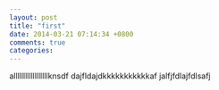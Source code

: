```yaml
---
layout: post
title: "first"
date: 2014-03-21 07:14:34 +0800
comments: true
categories: 
---
```

allllllllllllllllllknsdf
dajfldajdkkkkkkkkkkkaf
jalfjfdlajfdlsafj